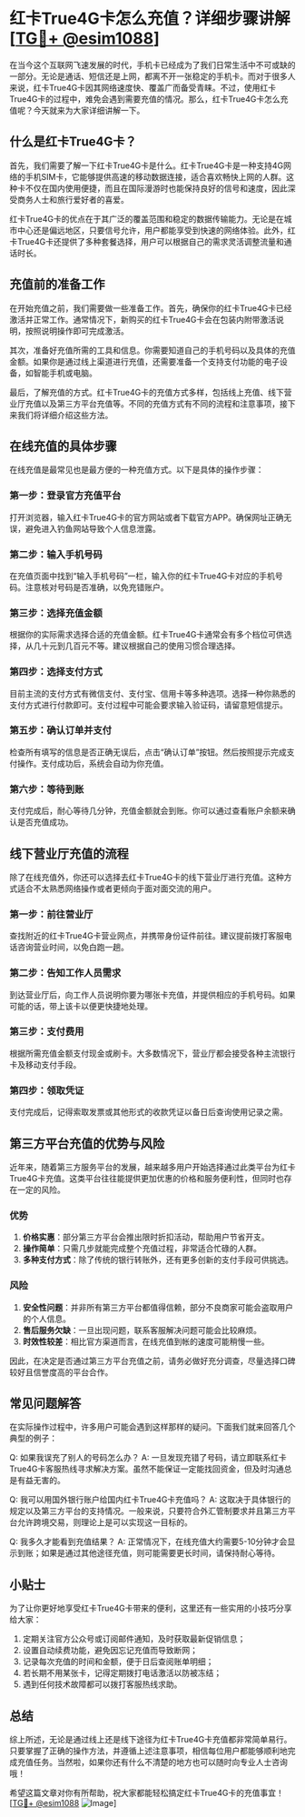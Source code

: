 # 红卡True4G卡怎么充值？详细步骤讲解[[TG💪+ @esim1088](https://t.me/s/esim1088)]

在当今这个互联网飞速发展的时代，手机卡已经成为了我们日常生活中不可或缺的一部分。无论是通话、短信还是上网，都离不开一张稳定的手机卡。而对于很多人来说，红卡True4G卡因其网络速度快、覆盖广而备受青睐。不过，使用红卡True4G卡的过程中，难免会遇到需要充值的情况。那么，红卡True4G卡怎么充值呢？今天就来为大家详细讲解一下。

## 什么是红卡True4G卡？

首先，我们需要了解一下红卡True4G卡是什么。红卡True4G卡是一种支持4G网络的手机SIM卡，它能够提供高速的移动数据连接，适合喜欢畅快上网的人群。这种卡不仅在国内使用便捷，而且在国际漫游时也能保持良好的信号和速度，因此深受商务人士和旅行爱好者的喜爱。

红卡True4G卡的优点在于其广泛的覆盖范围和稳定的数据传输能力。无论是在城市中心还是偏远地区，只要信号允许，用户都能享受到快速的网络体验。此外，红卡True4G卡还提供了多种套餐选择，用户可以根据自己的需求灵活调整流量和通话时长。

## 充值前的准备工作

在开始充值之前，我们需要做一些准备工作。首先，确保你的红卡True4G卡已经激活并正常工作。通常情况下，新购买的红卡True4G卡会在包装内附带激活说明，按照说明操作即可完成激活。

其次，准备好充值所需的工具和信息。你需要知道自己的手机号码以及具体的充值金额。如果你是通过线上渠道进行充值，还需要准备一个支持支付功能的电子设备，如智能手机或电脑。

最后，了解充值的方式。红卡True4G卡的充值方式多样，包括线上充值、线下营业厅充值以及第三方平台充值等。不同的充值方式有不同的流程和注意事项，接下来我们将详细介绍这些方法。

## 在线充值的具体步骤

在线充值是最常见也是最方便的一种充值方式。以下是具体的操作步骤：

### 第一步：登录官方充值平台

打开浏览器，输入红卡True4G卡的官方网站或者下载官方APP。确保网址正确无误，避免进入钓鱼网站导致个人信息泄露。

### 第二步：输入手机号码

在充值页面中找到“输入手机号码”一栏，输入你的红卡True4G卡对应的手机号码。注意核对号码是否准确，以免充错账户。

### 第三步：选择充值金额

根据你的实际需求选择合适的充值金额。红卡True4G卡通常会有多个档位可供选择，从几十元到几百元不等。建议根据自己的使用习惯合理选择。

### 第四步：选择支付方式

目前主流的支付方式有微信支付、支付宝、信用卡等多种选项。选择一种你熟悉的支付方式进行付款即可。支付过程中可能会要求输入验证码，请留意短信提示。

### 第五步：确认订单并支付

检查所有填写的信息是否正确无误后，点击“确认订单”按钮。然后按照提示完成支付操作。支付成功后，系统会自动为你充值。

### 第六步：等待到账

支付完成后，耐心等待几分钟，充值金额就会到账。你可以通过查看账户余额来确认是否充值成功。

## 线下营业厅充值的流程

除了在线充值外，你还可以选择去红卡True4G卡的线下营业厅进行充值。这种方式适合不太熟悉网络操作或者更倾向于面对面交流的用户。

### 第一步：前往营业厅

查找附近的红卡True4G卡营业网点，并携带身份证件前往。建议提前拨打客服电话咨询营业时间，以免白跑一趟。

### 第二步：告知工作人员需求

到达营业厅后，向工作人员说明你要为哪张卡充值，并提供相应的手机号码。如果可能的话，带上该卡以便更快捷地处理。

### 第三步：支付费用

根据所需充值金额支付现金或刷卡。大多数情况下，营业厅都会接受各种主流银行卡及移动支付手段。

### 第四步：领取凭证

支付完成后，记得索取发票或其他形式的收款凭证以备日后查询使用记录之需。

## 第三方平台充值的优势与风险

近年来，随着第三方服务平台的发展，越来越多用户开始选择通过此类平台为红卡True4G卡充值。这类平台往往能提供更加优惠的价格和服务便利性，但同时也存在一定的风险。

### 优势

1. **价格实惠**：部分第三方平台会推出限时折扣活动，帮助用户节省开支。
2. **操作简单**：只需几步就能完成整个充值过程，非常适合忙碌的人群。
3. **多种支付方式**：除了传统的银行转账外，还有更多创新的支付手段可供挑选。

### 风险

1. **安全性问题**：并非所有第三方平台都值得信赖，部分不良商家可能会盗取用户的个人信息。
2. **售后服务欠缺**：一旦出现问题，联系客服解决问题可能会比较麻烦。
3. **时效性较差**：相比官方渠道而言，在线充值到帐的速度可能稍慢一些。

因此，在决定是否通过第三方平台充值之前，请务必做好充分调查，尽量选择口碑较好且信誉度高的平台合作。

## 常见问题解答

在实际操作过程中，许多用户可能会遇到这样那样的疑问。下面我们就来回答几个典型的例子：

Q: 如果我误充了别人的号码怎么办？
A: 一旦发现充错了号码，请立即联系红卡True4G卡客服热线寻求解决方案。虽然不能保证一定能找回资金，但及时沟通总是有益无害的。

Q: 我可以用国外银行账户给国内红卡True4G卡充值吗？
A: 这取决于具体银行的规定以及第三方平台的支持情况。一般来说，只要符合外汇管制要求并且第三方平台允许跨境交易，则理论上是可以实现这一目标的。

Q: 我多久才能看到充值结果？
A: 正常情况下，在线充值大约需要5-10分钟才会显示到账；如果是通过其他途径充值，则可能需要更长时间，请保持耐心等待。

## 小贴士

为了让你更好地享受红卡True4G卡带来的便利，这里还有一些实用的小技巧分享给大家：

1. 定期关注官方公众号或订阅邮件通知，及时获取最新促销信息；
2. 设置自动续费功能，避免因忘记充值而导致断网；
3. 记录每次充值的时间和金额，便于日后查阅账单明细；
4. 若长期不用某张卡，记得定期拨打电话激活以防被冻结；
5. 遇到任何技术故障都可以拨打客服热线求助。

## 总结

综上所述，无论是通过线上还是线下途径为红卡True4G卡充值都非常简单易行。只要掌握了正确的操作方法，并遵循上述注意事项，相信每位用户都能够顺利地完成充值任务。当然啦，如果你还有什么不清楚的地方也可以随时向专业人士咨询哦！

希望这篇文章对你有所帮助，祝大家都能轻松搞定红卡True4G卡的充值事宜！[[TG💪+ @esim1088](https://t.me/s/esim1088) ![Image](https://i.postimg.cc/4NQfJmqS/Snipaste-2025-05-13-00-14-12.png)]